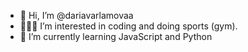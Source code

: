 - 👋 Hi, I’m @dariavarlamovaa
- 👩🏼‍💻 I’m interested in coding and doing sports (gym).
- 🌱 I’m currently learning JavaScript and Python


<!---
dariavarlamovaa/dariavarlamovaa is a ✨ special ✨ repository because its `README.md` (this file) appears on your GitHub profile.
You can click the Preview link to take a look at your changes.
--->
